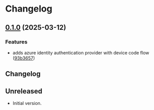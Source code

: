 # Changelog

## [0.1.0](https://github.com/microsoft/kiota-dart/compare/microsoft_kiota_azure-v0.0.1...microsoft_kiota_azure-v0.1.0) (2025-03-12)


### Features

* adds azure identity authentication provider with device code flow ([93b3657](https://github.com/microsoft/kiota-dart/commit/93b3657ae33fef7ebeb7ba172cb37b01f1d208cd))

## Changelog

## Unreleased

- Initial version.
